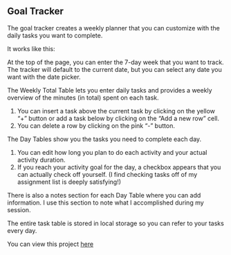 ## Goal Tracker

The goal tracker creates a weekly planner that you can customize with the daily tasks you want to complete.

It works like this:

At the top of the page, you can enter the 7-day week that you want to track. The tracker will default to the current date, but you can select any date you want with the date picker.

The Weekly Total Table lets you enter daily tasks and provides a weekly overview of the minutes (in total) spent on each task.

<ol>
<li>You can insert a task above the current task by clicking on the yellow “+” button or add a task below by clicking on the “Add a new row” cell.</li>
<li>You can delete a row by clicking on the pink “-” button.</li>
</ol>

The Day Tables show you the tasks you need to complete each day.

<ol>
<li>You can edit how long you plan to do each activity and your actual activity duration.</li>
<li>If you reach your activity goal for the day, a checkbox appears that you can actually check off yourself. (I find checking tasks off of my assignment list is deeply satisfying!)</li>
</ol>

There is also a notes section for each Day Table where you can add information. I use this section to note what I accomplished during my session.

The entire task table is stored in local storage so you can refer to your tasks every day.

You can view this project <a href="https://nowcodethis.netlify.app/">here</a>
